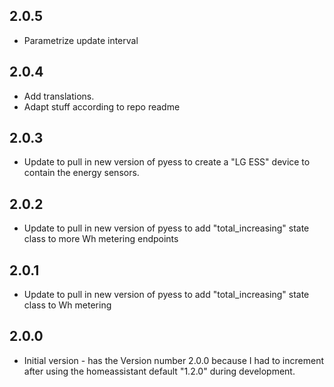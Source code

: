 <!-- https://developers.home-assistant.io/docs/add-ons/presentation#keeping-a-changelog -->

## 2.0.5
- Parametrize update interval

## 2.0.4
- Add translations.
- Adapt stuff according to repo readme

## 2.0.3
- Update to pull in new version of pyess to create a "LG ESS" device to contain the energy sensors.

## 2.0.2
- Update to pull in new version of pyess to add "total_increasing" state class to more Wh metering endpoints

## 2.0.1
- Update to pull in new version of pyess to add "total_increasing" state class to Wh metering

## 2.0.0

- Initial version - has the Version number 2.0.0 because I had to increment after using the homeassistant default "1.2.0" during development.